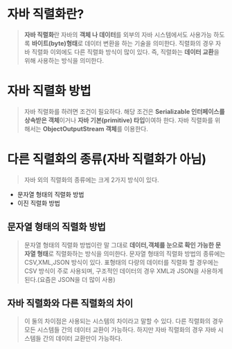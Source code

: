 # 자바 직렬화란?
> **자바 직렬화**란 자바의 **객체 나 데이터**를 외부의 자바 시스템에서도 사용가능 하도록 **바이트(byte)형태**로 데이터 변환을 하는 기술을 의미한다.
직렬화의 경우 자바 직렬화 이외에도 다른 직렬화 방식이 많이 있다.
즉, 직렬화는 **데이터 교환**을 위해 사용하는 방식을 의미한다.


# 자바 직렬화 방법
> 자바 직렬화를 하려면 조건이 필요하다.
해당 조건은 **Serializable 인터페이스를 상속받은 객체**이거나 **자바 기본(primitive) 타입**이여하 한다.
자바 직렬화를 위해서는 **ObjectOutputStream 객체**를 이용한다.

# 다른 직렬화의 종류(자바 직렬화가 아님)
> 자바 외의 직렬화의 종류에는 크게 2가지 방식이 있다.
* 문자열 형태의 직렬화 방법
* 이진 직렬화 방법

## 문자열 형태의 직렬화 방법
> 문자열 형태의 직렬화 방법이란 말 그대로 **데이터,객체를 눈으로 확인 가능한 문자열 형태**로 직렬화하는 방식을 의미한다. 
문자열 형태의 직렬화 방법의 종류에는 CSV,XML,JSON 방식이 있다.
표형태의 다량의 데이터를 직렬화 할 경우에는 CSV 방식이 주로 사용되며,
구조적인 데이터의 경우 XML과 JSON을 사용하게 된다.(요즘은 JSON을 더 많이 사용)

## 자바 직렬화와 다른 직렬화의 차이
> 이 둘의 차이점은 사용되는 시스템의 차이라고 말할 수 있다.
다른 직렬화의 경우 모든 시스템들 간의 데이터 교환이 가능하다.
하지만 자바 직렬화의 경우 자바 시스템들 간의 데이터 교환만이 가능하다.

